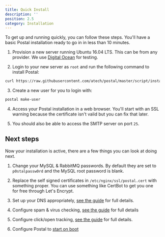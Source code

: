 ```yaml
---
title: Quick Install
description: ''
position: 2.5
category: Installation
---
```

To get up and running quickly, you can follow these steps. You'll have a basic Postal installation ready to go in in less than 10 minutes.

1. Provision a new server running Ubuntu 16.04 LTS. This can be from any provider. We use [Digital Ocean](https://m.do.co/c/17696597a9ed) for testing.

2. Login to your new server as `root` and run the following command to install Postal:

```bash
curl https://raw.githubusercontent.com/atech/postal/master/script/install/ubuntu1604.sh | sh
```

3. Create a new user for you to login with:

```bash
postal make-user
```

4. Access your Postal installation in a web browser. You'll start with an SSL warning because the certificate isn't valid but you can fix that later.

5. You should also be able to access the SMTP server on port `25`.

## Next steps

Now your installation is active, there are a few things you can look at doing next.

1. Change your MySQL & RabbitMQ passwords. By default they are set to `p0stalpassw0rd` and the MySQL root password is blank.

2. Replace the self signed certificates in `/etc/nginx/ssl/postal.cert` with something proper. You can use something like CertBot to get you one for free through Let's Encrypt.

3. Set up your DNS appropriately, [see the guide](/installation/dns-configuration) for full details.

4. Configure spam & virus checking, [see the guide](/features/spam-and-virus-checking) for full details

5. Configure click/open tracking, [see the guide](/features/click-and-open-tracking) for full details.

6. Configure Postal to [start on boot](/installation/starting-on-boot)